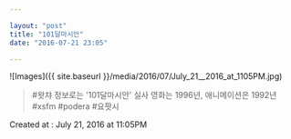 ```yaml
---

layout: "post"  
title: "101달마시안"  
date: "2016-07-21 23:05"

---
```


![Images]({{ site.baseurl }}/media/2016/07/July_21__2016_at_1105PM.jpg)

> \#왓챠 정보로는 '101달마시안' 실사 영화는 1996년, 애니메이션은 1992년 \#xsfm \#podera \#요팟시

Created at : July 21, 2016 at 11:05PM
